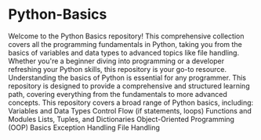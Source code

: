 # Python-Basics
Welcome to the Python Basics repository! This comprehensive collection covers all the programming fundamentals in Python, taking you from the basics of variables and data types to advanced topics like file handling. Whether you're a beginner diving into programming or a developer refreshing your Python skills, this repository is your go-to resource.
Understanding the basics of Python is essential for any programmer. This repository is designed to provide a comprehensive and structured learning path, covering everything from the fundamentals to more advanced concepts.
This repository covers a broad range of Python basics, including:
Variables and Data Types
Control Flow (if statements, loops)
Functions and Modules
Lists, Tuples, and Dictionaries
Object-Oriented Programming (OOP) Basics
Exception Handling
File Handling
